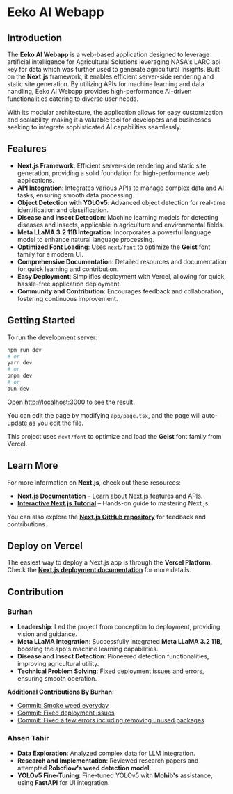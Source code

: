 # Eeko AI Webapp

## Introduction

The **Eeko AI Webapp** is a web-based application designed to leverage artificial intelligence for Agricultural Solutions leveraging NASA's LARC api key for data which was further used to generate agricultural Insights. Built on the **Next.js** framework, it enables efficient server-side rendering and static site generation. By utilizing APIs for machine learning and data handling, Eeko AI Webapp provides high-performance AI-driven functionalities catering to diverse user needs.

With its modular architecture, the application allows for easy customization and scalability, making it a valuable tool for developers and businesses seeking to integrate sophisticated AI capabilities seamlessly.

## Features

- **Next.js Framework**: Efficient server-side rendering and static site generation, providing a solid foundation for high-performance web applications.
- **API Integration**: Integrates various APIs to manage complex data and AI tasks, ensuring smooth data processing.
- **Object Detection with YOLOv5**: Advanced object detection for real-time identification and classification.
- **Disease and Insect Detection**: Machine learning models for detecting diseases and insects, applicable in agriculture and environmental fields.
- **Meta LLaMA 3.2 11B Integration**: Incorporates a powerful language model to enhance natural language processing.
- **Optimized Font Loading**: Uses `next/font` to optimize the **Geist** font family for a modern UI.
- **Comprehensive Documentation**: Detailed resources and documentation for quick learning and contribution.
- **Easy Deployment**: Simplifies deployment with Vercel, allowing for quick, hassle-free application deployment.
- **Community and Contribution**: Encourages feedback and collaboration, fostering continuous improvement.

## Getting Started

To run the development server:

```bash
npm run dev
# or
yarn dev
# or
pnpm dev
# or
bun dev
```

Open [http://localhost:3000](http://localhost:3000) to see the result.

You can edit the page by modifying `app/page.tsx`, and the page will auto-update as you edit the file.

This project uses `next/font` to optimize and load the **Geist** font family from Vercel.

## Learn More

For more information on **Next.js**, check out these resources:

- **[Next.js Documentation](https://nextjs.org/docs)** – Learn about Next.js features and APIs.
- **[Interactive Next.js Tutorial](https://nextjs.org/learn)** – Hands-on guide to mastering Next.js.

You can also explore the **[Next.js GitHub repository](https://github.com/vercel/next.js)** for feedback and contributions.

## Deploy on Vercel

The easiest way to deploy a Next.js app is through the **Vercel Platform**. Check the **[Next.js deployment documentation](https://nextjs.org/docs/deployment)** for more details.

## Contribution

### **Burhan**

- **Leadership**: Led the project from conception to deployment, providing vision and guidance.
- **Meta LLaMA Integration**: Successfully integrated **Meta LLaMA 3.2 11B**, boosting the app's machine learning capabilities.
- **Disease and Insect Detection**: Pioneered detection functionalities, improving agricultural utility.
- **Technical Problem Solving**: Fixed deployment issues and errors, ensuring smooth operation.

**Additional Contributions By Burhan:**
- [Commit: Smoke weed everyday](https://github.com/saim-x/eeko-ai-webapp/commit/29abfeee8edc152f147be118bace7aca523f45a4)
- [Commit: Fixed deployment issues](https://github.com/saim-x/eeko-ai-webapp/commit/7cd7760957ec68b520757edacbd028e5430da779)
- [Commit: Fixed a few errors including removing unused packages](https://github.com/saim-x/eeko-ai-webapp/commit/fe303385c5e17a202e5151d7d1fa524a9d92e5b2)

### **Ahsen Tahir**

- **Data Exploration**: Analyzed complex data for LLM integration.
- **Research and Implementation**: Reviewed research papers and attempted **Roboflow's weed detection model**.
- **YOLOv5 Fine-Tuning**: Fine-tuned YOLOv5 with **Mohib's** assistance, using **FastAPI** for UI integration.







